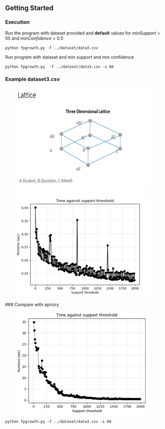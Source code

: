 ## Getting Started

### Execution
Run the program with dataset provided and **default** values for *minSupport* = 50 and *minConfidence* = 0.5

```
python fpgrowth.py -f ../dataset/data3.csv
```
Run program with dataset and min support and min confidence  

```
python fpgrowth.py  -f ../dataset/data3.csv -s 60

```
### Example dataset3.csv

<p align=center>
    <img src="./doc/lattice.PNG" width="440" height="331">
</p>

<p align=center>
    <img src="./doc/fp-tree.PNG" width="440" height="331">
</p>
### Compare with apriory 
<p align=center>
    <img src="./doc/apriory.PNG" width="440" height="331">
</p>

```
python fpgrowth.py -f ../dataset/data3.csv -s 60
```
